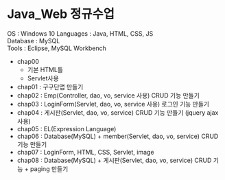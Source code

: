 # Java_Web 정규수업

OS : Windows 10
Languages : Java, HTML, CSS, JS    
Database : MySQL   
Tools : Eclipse, MySQL Workbench

* chap00   
  * 기본 HTML틀   
  * Servlet사용
* chap01 : 구구단앱 만들기   
* chap02 : Emp(Controller, dao, vo, service 사용) CRUD 기능 만들기   
* chap03 : LoginForm(Servlet, dao, vo, service 사용) 로그인 기능 만들기   
* chap04 : 게시판(Servlet, dao, vo, service) CRUD 기능 만들기 (jquery ajax사용)   
* chap05 : EL(Expression Language)   
* chap06 : Database(MySQL) + member(Servlet, dao, vo, service) CRUD 기능 만들기   
* chap07 : LoginForm, HTML, CSS, Servlet, image   
* chap08 : Database(MySQL) + 게시판(Servlet, dao, vo, service) CRUD 기능 + paging 만들기    
